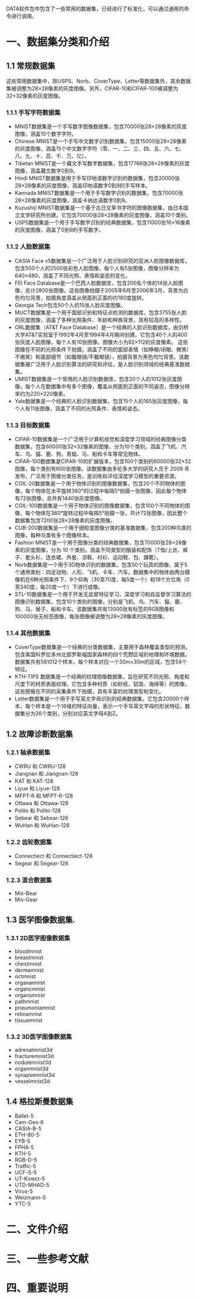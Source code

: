DATA软件包中包含了一些常用的数据集，已经进行了标准化，可以通过通用的命令进行调用。
# 一、数据集分类和介绍
## 1.1 常规数据集
这些常用数据集中，除USPS、Norb、CoverType、Letter等数据集外，其余数据集被调整为28×28像素的灰度图像。另外，CIFAR-10和CIFAR-100被调整为32×32像素的灰度图像。
### 1.1.1 手写字符数据集
- MNIST数据集是一个手写数字图像数据集，包含70000张28×28像素的灰度图像，涵盖10个数字字符。
- Chinese MNIST是一个手写中文数字识别数据集，包含15000张28×28像素的灰度图像，涵盖15个中文数字字符（零、一、二、三、四、五、六、七、八、九、十、百、千、万、亿）。
- Tibetan MNIST是一个藏文手写数字数据集，包含17768张28×28像素的灰度图像，涵盖藏文数字0到9。
- Hindi MNIST数据集是用于手写印地语数字识别的数据集，包含20000张28×28像素的灰度图像，涵盖印地语数字0到9的手写样本。
- Kannada MNIST数据集是一个用于手写数字识别的数据集，包含70000张28×28像素的灰度图像，涵盖卡纳达语数字0到9。
- Kuzushiji MNIST数据集是一个基于古日文草书字符的图像数据集，由日本国立文学研究所创建。它包含70000张28×28像素的灰度图像，涵盖10个类别。
- USPS数据集是一个用于手写数字识别的经典数据集，包含11000张16×16像素的灰度图像，涵盖了0到9的手写数字。
### 1.1.2 人脸数据集
- CASIA Face v5数据集是一个广泛用于人脸识别研究的亚洲人脸图像数据库，包含500个人的2500张彩色人脸图像，每个人有5张图像，图像分辨率为640×480，涵盖了不同光照、表情和姿态的变化。
- FEI Face Database是一个巴西人脸数据库，包含200名个体的14张人脸图像，总计2800张图像。这些图像拍摄于2005年6月至2006年3月，背景为白色均匀背景，拍摄角度涵盖从侧面到正面的约180度旋转。
- Georgia Tech包含50个人的15张人脸灰度图像。
- MUCT数据集是一个用于面部识别和特征点检测的数据库，包含3755张人脸的灰度图像，涵盖了多种光照条件、年龄和种族背景，具有较高的多样性。
- ORL数据集（AT&T Face Database）是一个经典的人脸识别数据库，由剑桥大学AT&T实验室于1992年4月至1994年4月期间创建。它包含40个人的400张灰度人脸图像，每个人有10张图像，图像大小为92×112的灰度像素。
这些图像在不同的光照条件下拍摄，涵盖了不同的面部表情（如睁眼/闭眼、微笑/不微笑）和面部细节（如戴眼镜/不戴眼镜），拍摄背景为黑色均匀背景。该数据集被广泛用于人脸识别算法的研究和评估，是人脸识别领域的经典基准数据集。
- UMIST数据集是一个常用的人脸识别数据库，包含20个人的1012张灰度图像。每个人在数据集中有多个图像，覆盖从侧面到正面的不同姿态，图像分辨率约为220×220像素。
- Yale数据集是一个经典的人脸识别数据集，包含15个人的165张灰度图像，每个人有11张图像，涵盖了不同的光照条件、表情和姿态。
### 1.1.3 目标数据集
- CIFAR-10数据集是一个广泛用于计算机视觉和深度学习领域的经典图像分类数据集，包含60000张32×32像素的图像，分为10个类别，涵盖了飞机、汽车、鸟、猫、鹿、狗、青蛙、马、船和卡车等常见物体。
- CIFAR-100数据集是CIFAR-10的扩展版本，包含100个类别的60000张32×32图像，每个类别有600张图像。该数据集由多伦多大学的研究人员于 2009 年发布，广泛用于图像分类任务，是训练和评估深度学习模型的重要资源。
- COIL-20数据集是一个用于物体识别的图像数据集，包含20个不同物体的图像，每个物体在水平旋转360°的过程中每隔5°拍摄一张图像，因此每个物体有72张图像，总共有1440张灰度图像。
- COIL-100数据集是一个用于物体识别的图像数据集，包含100个不同物体的图像，每个物体在360°旋转过程中每隔5°拍摄一张，共计72张图像，因此整个数据集包含7200张28×28像素的灰度图像。
- CUB-200数据集是一个用于细粒度图像分类的基准数据集，包含200种鸟类的图像，每种鸟类有多个图像样本。
- Fashion MNIST是一个用于图像分类的经典数据集，包含70000张28×28像素的灰度图像，分为 10 个类别，涵盖不同类型的服装和配饰（T恤/上衣、裤子、套头衫、连衣裙、外套、凉鞋、衬衫、运动鞋、包、踝靴）。
- Norb数据集是一个用于3D物体识别的数据集，包含50个玩具的图像，属于5个通用类别：四足动物、人形、飞机、卡车、汽车。数据集中的物体由两台摄像机在6种光照条件下、9个仰角（30至70度，每5度一个）和18个方位角（0至340度，每20度一个）下进行成像。
- STL-10数据集是一个用于开发无监督特征学习、深度学习和自监督学习算法的图像识别数据集，包含10个类别的图像，分别是飞机、鸟、汽车、猫、鹿、狗、马、猴子、船和卡车。该数据集共有13000张有标签的RGB图像和100000张无标签图像，每张图像被调整为28×28像素的灰度图像。
### 1.1.4 其他数据集
- CoverType数据集是一个经典的分类数据集，主要用于森林覆盖类型的预测，包含美国科罗拉多州北部罗斯福国家森林的四个荒野区域的地理和环境数据。数据集共有581012个样本，每个样本对应一个30m×30m的区域，包含54个特征。
- KTH-TIPS 数据集是一个经典的纹理图像数据集，旨在研究不同光照、角度和尺度下的材质表面纹理。它包含多种材质（如砂纸、铝箔、海绵等）的图像，这些图像在不同的采集条件下拍摄，具有丰富的纹理类型和变化。
- Letter数据集是一个用于手写英文字母识别的经典数据集。它包含20000个样本，每个样本是一个16维的特征向量，表示一个手写英文字母的形状特征。数据集分为26个类别，分别对应英文字母A到Z。
## 1.2 故障诊断数据集
### 1.2.1 轴承数据集
- CWRU 和 CWRU-128
- Jiangnan 和 Jiangnan-128
- KAT 和 KAT-128
- Liyue 和 Liyue-128
- MFPT-R 和 MFPT-R-128
- Ottawa 和 Ottawa-128
- Polito 和 Polito-128
- Sebear 和 Sebear-128
- WuHan 和 WuHan-128
### 1.2.2 齿轮数据集
- Connectiect 和 Connectiect-128
- Segear 和 Segear-128
### 1.2.3 混合数据集
- Mix-Bear
- Mix-Gear
## 1.3 医学图像数据集.
### 1.3.1 2D医学图像数据集
- bloodmnist
- breastmnist
- chestmnist
- dermamnist
- octmnist
- organamnist
- organcmnist
- organsmnist
- pathmnist
- pneumoniamnist
- retinamnist
- tissuemnist
### 1.3.2 3D医学图像数据集
- adrenalmnist3d
- fracturemnist3d
- nodulemnist3d
- organmnist3d
- synapsemnist3d
- vesselmnist3d
## 1.4 格拉斯曼数据集
- Ballet-5
- Cam-Ges-6
- CASIA-B-5
- ETH-80-5
- EYB-5
- FPHA-5
- KTH-5
- RGB-D-5
- Traffic-5
- UCF-S-5
- UT-Kinect-5
- UTD-MHAD-5
- Virus-5
- Weizmann-5
- YTC-5
# 二、文件介绍

# 三、一些参考文献

# 四、重要说明



